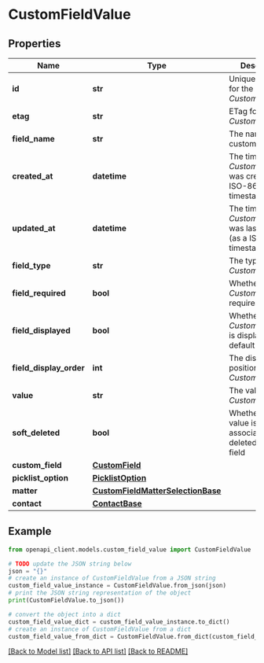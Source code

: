 # CustomFieldValue


## Properties

Name | Type | Description | Notes
------------ | ------------- | ------------- | -------------
**id** | **str** | Unique identifier for the *CustomFieldValue* | [optional] 
**etag** | **str** | ETag for the *CustomFieldValue* | [optional] 
**field_name** | **str** | The name of the custom field | [optional] 
**created_at** | **datetime** | The time the *CustomFieldValue* was created (as a ISO-8601 timestamp) | [optional] 
**updated_at** | **datetime** | The time the *CustomFieldValue* was last updated (as a ISO-8601 timestamp) | [optional] 
**field_type** | **str** | The type of the *CustomFieldValue* | [optional] 
**field_required** | **bool** | Whether the *CustomFieldValue* requires a value | [optional] 
**field_displayed** | **bool** | Whether the *CustomFieldValue* is displayed by default | [optional] 
**field_display_order** | **int** | The display position of the *CustomFieldValue* | [optional] 
**value** | **str** | The value of the *CustomFieldValue* | [optional] 
**soft_deleted** | **bool** | Whether the value is associated with a deleted custom field | [optional] 
**custom_field** | [**CustomField**](CustomField.md) |  | [optional] 
**picklist_option** | [**PicklistOption**](PicklistOption.md) |  | [optional] 
**matter** | [**CustomFieldMatterSelectionBase**](CustomFieldMatterSelectionBase.md) |  | [optional] 
**contact** | [**ContactBase**](ContactBase.md) |  | [optional] 

## Example

```python
from openapi_client.models.custom_field_value import CustomFieldValue

# TODO update the JSON string below
json = "{}"
# create an instance of CustomFieldValue from a JSON string
custom_field_value_instance = CustomFieldValue.from_json(json)
# print the JSON string representation of the object
print(CustomFieldValue.to_json())

# convert the object into a dict
custom_field_value_dict = custom_field_value_instance.to_dict()
# create an instance of CustomFieldValue from a dict
custom_field_value_from_dict = CustomFieldValue.from_dict(custom_field_value_dict)
```
[[Back to Model list]](../README.md#documentation-for-models) [[Back to API list]](../README.md#documentation-for-api-endpoints) [[Back to README]](../README.md)


